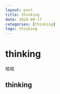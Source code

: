 ```yaml
---
layout: post
title: thinking
date: 2024-09-17
categories: [thinking]
tags: thinking
---
```

<!--more-->

# thinking

哈哈


## thinking
